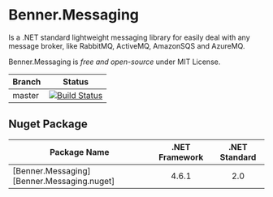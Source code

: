 # Benner.Messaging
Is a .NET standard lightweight messaging library for easily deal with any message broker, like RabbitMQ, ActiveMQ, AmazonSQS and AzureMQ.

Benner.Messaging is _free and open-source_ under MIT License.



Branch | Status
--- | :---:
master | [![Build Status](https://dev.azure.com/benner-tecnologia/benner-tecnologia/_apis/build/status/benner-sistemas.messaging?branchName=master)](https://dev.azure.com/benner-tecnologia/benner-tecnologia/_build/latest?definitionId=2&branchName=master)


Nuget Package
-------------

| Package Name | .NET Framework | .NET Standard |
| ------------ | :------------: | :-----------: |
| [Benner.Messaging][Benner.Messaging.nuget]| 4.6.1 | 2.0 |

